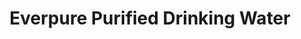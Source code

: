 ---
title: "Everpure Purified Drinking Water"
url: /iloilo-city/everpure-purified-drinking-water/
shop: water
---